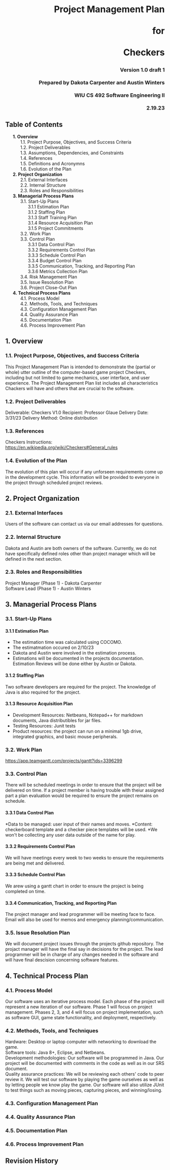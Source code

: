 # <p align="right">Project Management Plan</br><br>for<br></br>Checkers</p>


### <p align="right">Version 1.0 draft 1<br></br>Prepared by Dakota Carpenter and Austin Winters<br></br>WIU CS 492 Software Engineering II<br></br>2.19.23</div>

## Table of Contents

<ul style="list-style-type:none">
	<li><strong>1. Overview</strong>
		<ul style="list-style-type:none">
			<li>1.1. Project Purpose, Objectives, and Success Criteria</li>
			<li>1.2. Project Deliverables</li>
			<li>1.3. Assumptions, Dependencies, and Constraints</li>
			<li>1.4. References</li>
			<li>1.5. Definitions and Acronymns</li>
			<li>1.6. Evolution of the Plan</li>
		</ul>
	</li>
	<li><strong>2. Project Organization</strong>
		<ul style="list-style-type:none">
			<li>2.1. External Interfaces</li>
			<li>2.2. Internal Structure</li>
			<li>2.3. Roles and Responsibilities</li>
		</ul>
	</li>
	<li><strong>3. Managerial Process Plans</strong>
		<ul style="list-style-type:none">
			<li>3.1. Start-Up Plans
				<ul style="list-style-type:none">
					<li>3.1.1 Estimation Plan</li>
					<li>3.1.2 Staffing Plan</li>
					<li>3.1.3 Staff Training Plan</li>
					<li>3.1.4 Resource Acquisition Plan</li>
					<li>3.1.5 Project Commitments</li>
				</ul>
			</li>
			<li>3.2. Work Plan</li>
			<li>3.3. Control Plan
				<ul style="list-style-type:none">
					<li>3.3.1 Data Control Plan</li>
					<li>3.3.2 Requirements Control Plan</li>
					<li>3.3.3 Schedule Control Plan</li>
					<li>3.3.4 Budget Control Plan</li>
					<li>3.3.5 Communication, Tracking, and Reporting Plan</li>
					<li>3.3.6 Metrics Collection Plan</li>
				</ul>
			</li>
			<li>3.4. Risk Management Plan</li>
			<li>3.5. Issue Resolution Plan</li>
			<li>3.6. Project Close-Out Plan</li>
		</ul>
	</li>
	<li><strong>4. Technical Process Plans</strong>
		<ul style="list-style-type:none">
			<li>4.1. Process Model</li>
			<li>4.2. Methods, Tools, and Techniques</li>
			<li>4.3. Configuration Management Plan</li>
			<li>4.4. Quality Assurance Plan</li>
			<li>4.5. Documentation Plan</li>
			<li>4.6. Process Improvement Plan</li>
		</ul>
	</li>
</ul>

## 1. Overview

### 1.1. Project Purpose, Objectives, and Success Criteria
This Project Management Plan is intended to demonstrate the (partial or whole) utter outline of the computer-based game project Checkers, including but not limited to game mechanics, user interface, and user experience. The Project Management Plan list includes all characteristics Chackers will have and others that are crucial to the software.
### 1.2. Project Deliverables
Deliverable: Checkers V1.0 Recipient: Professor Glaue Delivery Date: 3/31/23 Delivery Method: Online distribution
### 1.3. References
Checkers Instructions: https://en.wikipedia.org/wiki/Checkers#General_rules
### 1.4. Evolution of the Plan
The evolution of this plan will occur if any unforseen requirements come up in the development cycle. This information will be provided to everyone in the project through scheduled project reviews.
## 2. Project Organization

### 2.1. External Interfaces
Users of the software can contact us via our email addresses for questions.

### 2.2. Internal Structure
Dakota and Austin are both owners of the software. Currently, we do not have specifically defined roles other than project manager which will be defined in the next section.

### 2.3. Roles and Responsibilities
Project Manager (Phase 1) - Dakota Carpenter</br>
Software Lead (Phase 1) - Austin Winters

## 3. Managerial Process Plans

### 3.1. Start-Up Plans

#### 3.1.1 Estimation Plan
* The estimation time was calculated using COCOMO.
* The estimatmation occured on 2/10/23
* Dakota and Austin were involved in the estimation process.
* Estimations will be documented in the projects documentation. Estimation Reviews will be done either by Austin or Dakota.
#### 3.1.2 Staffing Plan
Two software developers are required for the project. The knowledge of Java is also required for the project. 
#### 3.1.3 Resource Acquisition Plan
* Development Resources: Netbeans, Notepad++ for markdown documents, Java distributibles for jar files.
* Testing Resources: Junit tests
* Product resources: the project can run on a minimal 1gb drive, integrated graphics, and basic mouse peripherals.
### 3.2. Work Plan
https://app.teamgantt.com/projects/gantt?ids=3396299
### 3.3. Control Plan
There will be scheduled meetings in order to ensure that the project will be delivered on time. If a project member is having trouble with theiur assigned part a plan evaluation would be required to ensure the project remains on schedule.
#### 3.3.1 Data Control Plan
*Data to be managed: user input of their names and moves.
*Content: checkerboard template and a checker piece templates will be used.
*We won't be collecting any user data outside of the name for play.
#### 3.3.2 Requirements Control Plan
We will have meetings every week to two weeks to ensure the requirements are being met and delivered. 
#### 3.3.3 Schedule Control Plan
We arew using a gantt chart in order to ensure the project is being completed on time.
#### 3.3.4 Communication, Tracking, and Reporting Plan
The project manager and lead programmer will be meeting face to face. Email will also be used for memos and emergency planning/communication.
### 3.5. Issue Resolution Plan
We will document project issues through the projects github repository. The projact manager will have the final say in decisions for the project. The lead programmer will be in charge of any changes needed in the software and will have final descision concerning software features.
## 4. Technical Process Plan

### 4.1. Process Model
Our software uses an iterative process model. Each phase of the project will represent a new iteration of our software. Phase 1 will focus on project management. Phases 2, 3, and 4 will focus on project implementation, such as software GUI, game state functionality, and deployment, respectively. 

### 4.2. Methods, Tools, and Techniques
Hardware: Desktop or laptop computer with networking to download the game.<br>
Software tools: Java 8+, Eclipse, and Netbeans.<br>
Development methodologies: Our software will be programmed in Java. Our project will be documented with comments in the code as well as in our SRS document.<br>
Quality assurance practices: We will be reviewing each others' code to peer review it. We will test our software by playing the game ourselves as well as by letting people we know play the game. Our software will also utilize JUnit to test things such as moving pieces, capturing pieces, and winning/losing. 

### 4.3. Configuration Management Plan

### 4.4. Quality Assurance Plan

### 4.5. Documentation Plan

### 4.6. Process Improvement Plan

## Revision History